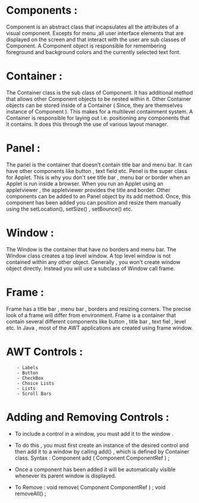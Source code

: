 

# Components :

Component is an abstract class that incapsulates all the attributes of a visual component. Excepts for menu ,all user interface elements that are displayed on the screen and that interact with the user are sub classes of Component. A Component object is responsible for remembering foreground and background colors and the currently selected text font.


# Container : 

The Container class is the sub class of Component. It has additional method that allows other Component objects to be nested within it. Other Container objects can be stored inside of a Container ( Since, they are themselves instance of Component ).  This makes for a multilevel containment system. A Container is responsible for laying out i.e. positioning any components that it contains. It does this through the use of various layout manager. 


# Panel :

The panel is the container that doesn't contain title bar and menu bar. It can have other components like button , text field etc. Penel is the super class for Applet. This is why you don't see title bar , menu bar or border when an Applet is run inside a browser. When you run an Applet using an appletviewer , the appletviewer provides the title and border. Other components can be added to an Panel object by its add method. Once, this component has been added you can position and resize them manually using the setLocation(), setSize() , setBounce() etc.


# Window :

The Window is the container that have no borders and menu bar. The Window class creates a top level window. A top level window is not contained within any other object. Generally , you won't create window object directly. Instead you will use a subclass of Window call frame. 


# Frame :

Frame has a title bar , menu bar , borders and resizing corners. The precise look of a frame will differ from environment. Frame is a container that contain several different components like button , title bar , text fiel , level etc. In Java , most of the AWT applications are created using frame window.


# AWT Controls :
        - Labels 
        - Button
        - CheckBox
        - Choice Lists
        - Lists
        - Scroll Bars

# Adding and Removing Controls :
- To include a control in a window, you must add it to the window .

- To do this , you must first create an instance of the desired control and then add it to a window by calling add() , which is defined by Container class.
Syntax : 
                    Component add ( Component ComponentRef ) ;

- Once a component has been added it will be automatically visible whenever its parent window is displayed.

- To Remove :
void remove( Component ComponentRef ) ;
void removeAll() ;